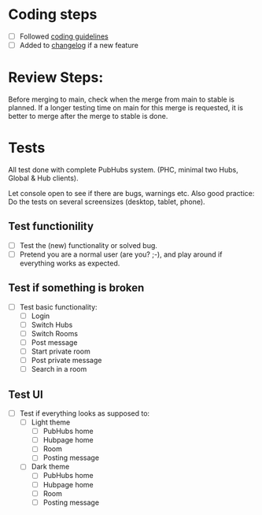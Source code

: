 # Coding steps

- [ ] Followed [coding guidelines](https://gitlab.science.ru.nl/ilab/pubhubs_canonical/-/wikis/Contributing/Code-guidelines)
- [ ] Added to [changelog](https://gitlab.science.ru.nl/ilab/pubhubs_canonical/-/blob/main/CHANGELOG.md) if a new feature

# Review Steps:

Before merging to main, check when the merge from main to stable is planned.
If a longer testing time on main for this merge is requested, it is better to merge after the merge to stable is done.

# Tests

All test done with complete PubHubs system. (PHC, minimal two Hubs, Global & Hub clients).

Let console open to see if there are bugs, warnings etc.
Also good practice: Do the tests on several screensizes (desktop, tablet, phone).

## Test functionility

- [ ] Test the (new) functionality or solved bug.
- [ ] Pretend you are a normal user (are you? ;-), and play around if everything works as expected.

## Test if something is broken

- [ ] Test basic functionality:
  - [ ] Login
  - [ ] Switch Hubs
  - [ ] Switch Rooms
  - [ ] Post message
  - [ ] Start private room
  - [ ] Post private message
  - [ ] Search in a room

## Test UI

- [ ] Test if everything looks as supposed to:
  - [ ] Light theme
    - [ ] PubHubs home
    - [ ] Hubpage home
    - [ ] Room
    - [ ] Posting message
  - [ ] Dark theme
    - [ ] PubHubs home
    - [ ] Hubpage home
    - [ ] Room
    - [ ] Posting message
